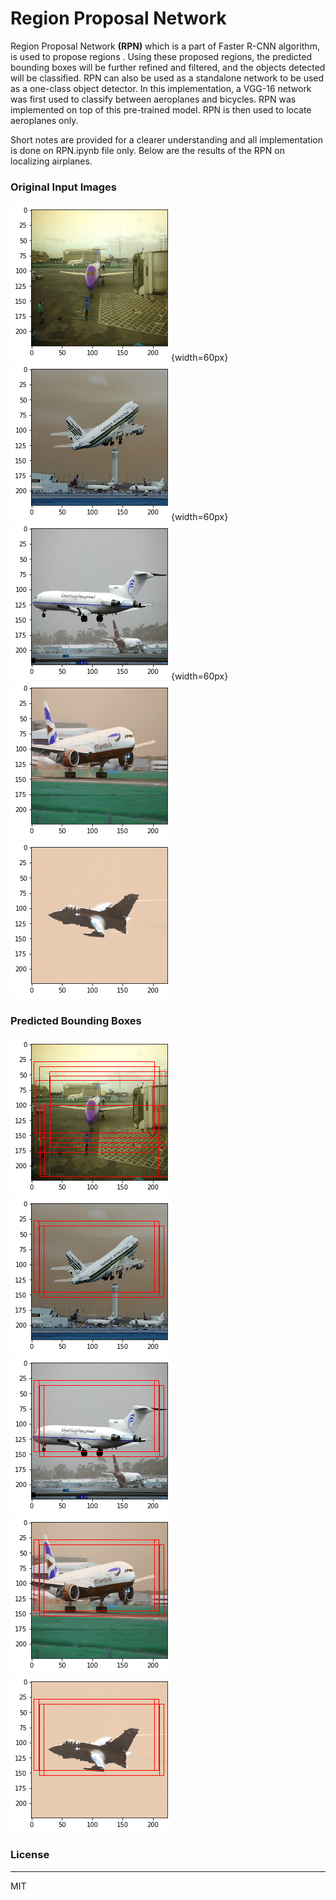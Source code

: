 ﻿# Region Proposal Network 

Region Proposal Network **(RPN)** which is a part of Faster R-CNN algorithm, is used to propose regions . Using these proposed regions, the predicted bounding boxes will be further refined and filtered, and the objects detected will be classified. RPN can also be used as a standalone network to be used as a one-class object detector. In this implementation, a VGG-16 network was first used to classify between aeroplanes and bicycles. RPN was implemented on top of this pre-trained model. RPN is then used to locate aeroplanes only. 

Short notes are provided for a clearer understanding and all implementation is done on RPN.ipynb file only. Below are the results of the RPN on localizing airplanes.

### Original Input Images 
![](/readme_images/1.png ){width=60px}
![](/readme_images/3.png){width=60px}
![](/readme_images/5.png){width=60px}
![](/readme_images/7.png)
![](/readme_images/9.png)

### Predicted Bounding Boxes
![](/readme_images/2.png)
![](/readme_images/4.png)
![](/readme_images/6.png)
![](/readme_images/8.png)
![](/readme_images/10.png)

### License
_________
 MIT
